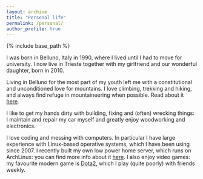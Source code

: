 ```yaml
---
layout: archive
title: "Personal life"
permalink: /personal/
author_profile: true
---
```


{% include base_path %}

I was born in Belluno, Italy in 1990, where I lived until I had to move for university. I now live in Trieste together with my girlfriend and our wonderful daughter, born in 2010.

Living in Belluno for the most part of my youth left me with a constitutional and unconditioned love for mountains. I love climbing, trekking and hiking, and always find refuge in mountaineering when possible. Read about it [here](https://adrfantini.github.io/mountains/).

I like to get my hands dirty with building, fixing and (often) wrecking things: I maintain and repair my car myself and greatly enjoy woodworking and electronics.

I love coding and messing with computers. In particular I have large experience with Linux-based operative systems, which I have been using since 2007. I recently built my own low power home server, which runs on ArchLinux: you can find more info about it [here](https://adrfantini.github.io/server/).
I also enjoy video games: my favourite modern game is [Dota2](www.dota2.com), which I play (quite poorly) with friends weekly.
